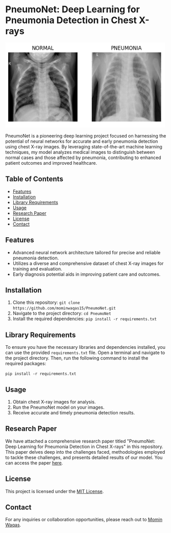 # PneumoNet: Deep Learning for Pneumonia Detection in Chest X-rays

<img src="logo.png" alt="PneumoNet Logo" width="500">

PneumoNet is a pioneering deep learning project focused on harnessing the potential of neural networks for accurate and early pneumonia detection using chest X-ray images. By leveraging state-of-the-art machine learning techniques, my model analyzes medical images to distinguish between normal cases and those affected by pneumonia, contributing to enhanced patient outcomes and improved healthcare.

## Table of Contents

- [Features](#features)
- [Installation](#installation)
- [Library Requirements](#library-requirements)
- [Usage](#usage)
- [Research Paper](#research-paper)
- [License](#license)
- [Contact](#contact)


## Features

- Advanced neural network architecture tailored for precise and reliable pneumonia detection.
- Utilizes a diverse and comprehensive dataset of chest X-ray images for training and evaluation.
- Early diagnosis potential aids in improving patient care and outcomes.

## Installation

1. Clone this repository: `git clone https://github.com/mominwaqas15/PneumoNet.git`
2. Navigate to the project directory: `cd PneumoNet`
3. Install the required dependencies: `pip install -r requirements.txt`

## Library Requirements

To ensure you have the necessary libraries and dependencies installed, you can use the provided `requirements.txt` file. Open a terminal and navigate to the project directory. Then, run the following command to install the required packages:

`pip install -r requirements.txt`

## Usage

1. Obtain chest X-ray images for analysis.
2. Run the PneumoNet model on your images.
3. Receive accurate and timely pneumonia detection results.

## Research Paper

We have attached a comprehensive research paper titled "PneumoNet: Deep Learning for Pneumonia Detection in Chest X-rays" in this repository. This paper delves deep into the challenges faced, methodologies employed to tackle these challenges, and presents detailed results of our model. You can access the paper [here](Research_Paper.pdf).

## License

This project is licensed under the [MIT License](LICENSE).

## Contact

For any inquiries or collaboration opportunities, please reach out to [Momin Waqas](https://github.com/mominwaqas15).

